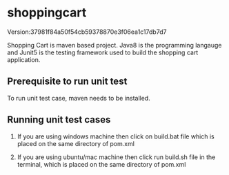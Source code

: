 # shoppingcart

Version:37981f84a50f54cb59378870e3f06ea1c17db7d7

Shopping Cart is maven based project. Java8 is the programming langauge and Junit5 is the testing framework used to build the shopping cart application. 

## Prerequisite to run unit test
To run unit test case, maven needs to be installed.

## Running unit test cases

1. If you are using windows machine then click on build.bat file which is placed on the same directory of pom.xml

2. If you are using ubuntu/mac machine then click run build.sh file in the terminal, which is placed on the same directory of pom.xml